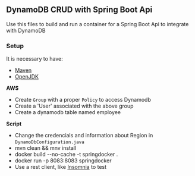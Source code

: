 ## DynamoDB CRUD with Spring Boot Api

  Use this files to build and run a container for a Spring Boot Api to integrate with DynamoDB

### Setup

  It is necessary to have:
  - [Maven](https://maven.apache.org/)
  - [OpenJDK](https://openjdk.org/)

  **AWS**
  - Create `Group` with a proper `Policy` to access Dynamodb
  - Create a 'User' associated with the above group
  - Create a dynamodb table named employee

  **Script**
  - Change the credencials and information about Region in `DynamoDbConfiguration.java`
  - mvn clean && mnv install
  - docker build --no-cache -t springdocker . 
  - docker run -p 8083:8083 springdocker
  - Use a rest client, like [Insomnia](https://insomnia.rest/) to test
   
